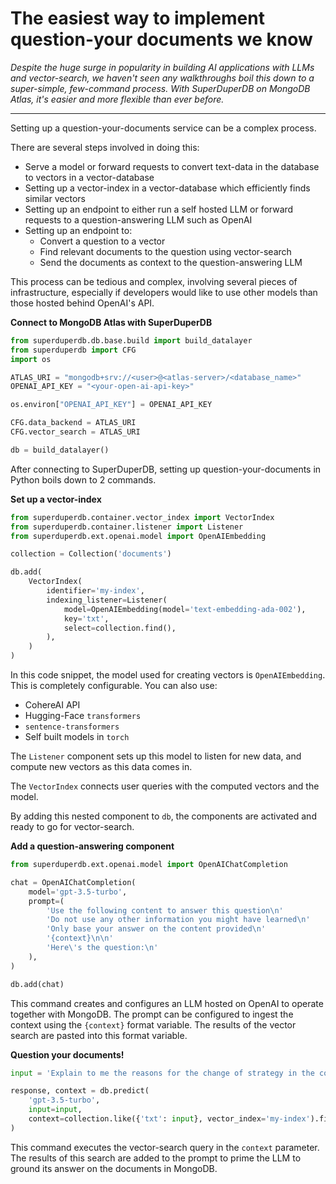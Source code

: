 # The easiest way to implement question-your documents we know

*Despite the huge surge in popularity in building AI applications with LLMs and vector-search,
we haven't seen any walkthroughs boil this down to a super-simple, few-command process.
With SuperDuperDB on MongoDB Atlas, it's easier and more flexible than ever before.*

---

Setting up a question-your-documents service can be a complex process.

There are several steps involved in doing this:

<!--truncate-->

- Serve a model or forward requests to convert text-data in the database to vectors in a vector-database
- Setting up a vector-index in a vector-database which efficiently finds similar vectors
- Setting up an endpoint to either run a self hosted LLM  or forward requests to a question-answering LLM such as OpenAI
- Setting up an endpoint to:
  - Convert a question to a vector
  - Find relevant documents to the question using vector-search
  - Send the documents as context to the question-answering LLM

This process can be tedious and complex, involving several pieces of infrastructure, especially
if developers would like to use other models than those hosted behind OpenAI's API.

**Connect to MongoDB Atlas with SuperDuperDB**

```python
from superduperdb.db.base.build import build_datalayer
from superduperdb import CFG
import os

ATLAS_URI = "mongodb+srv://<user>@<atlas-server>/<database_name>"
OPENAI_API_KEY = "<your-open-ai-api-key>"

os.environ["OPENAI_API_KEY"] = OPENAI_API_KEY

CFG.data_backend = ATLAS_URI
CFG.vector_search = ATLAS_URI

db = build_datalayer()
```

After connecting to SuperDuperDB, setting up question-your-documents in Python boils down to 2 commands.

**Set up a vector-index**

```python
from superduperdb.container.vector_index import VectorIndex
from superduperdb.container.listener import Listener
from superduperdb.ext.openai.model import OpenAIEmbedding

collection = Collection('documents')

db.add(
    VectorIndex(
        identifier='my-index',
        indexing_listener=Listener(
            model=OpenAIEmbedding(model='text-embedding-ada-002'),
            key='txt',
            select=collection.find(),
        ),
    )
)
```

In this code snippet, the model used for creating vectors is `OpenAIEmbedding`. This is completely configurable.
You can also use:

- CohereAI API
- Hugging-Face `transformers`
- `sentence-transformers`
- Self built models in `torch`

The `Listener` component sets up this model to listen for new data, and compute new vectors as this data comes in.

The `VectorIndex` connects user queries with the computed vectors and the model.

By adding this nested component to `db`, the components are activated and ready to go for vector-search.

**Add a question-answering component**

```python
from superduperdb.ext.openai.model import OpenAIChatCompletion

chat = OpenAIChatCompletion(
    model='gpt-3.5-turbo',
    prompt=(
        'Use the following content to answer this question\n'
        'Do not use any other information you might have learned\n'
        'Only base your answer on the content provided\n'
        '{context}\n\n'
        'Here\'s the question:\n'
    ),
)

db.add(chat)
```

This command creates and configures an LLM hosted on OpenAI to operate together with MongoDB.
The prompt can be configured to ingest the context using the `{context}` format variable.
The results of the vector search are pasted into this format variable.

**Question your documents!**

```python
input = 'Explain to me the reasons for the change of strategy in the company this year.'

response, context = db.predict(
    'gpt-3.5-turbo',
    input=input,
    context=collection.like({'txt': input}, vector_index='my-index').find()
)
```

This command executes the vector-search query in the `context` parameter. The results of 
this search are added to the prompt to prime the LLM to ground its answer on the documents
in MongoDB.
